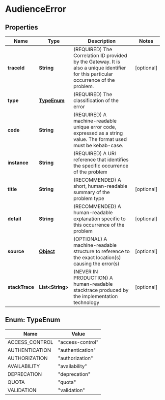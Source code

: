 

# AudienceError

## Properties

Name | Type | Description | Notes
------------ | ------------- | ------------- | -------------
**traceId** | **String** | (REQUIRED) The Correlation ID provided by the Gateway. It is also a unique identifier for this particular occurrence of the problem. |  [optional]
**type** | [**TypeEnum**](#TypeEnum) | (REQUIRED) The classification of the error | 
**code** | **String** | (REQUIRED) A machine-readable unique error code, expressed as a string value. The format used must be kebab-case. | 
**instance** | **String** | (REQUIRED) A URI reference that identifies the specific occurrence of the problem | 
**title** | **String** | (RECOMMENDED) A short, human-readable summary of the problem type |  [optional]
**detail** | **String** | (RECOMMENDED) A human-readable explanation specific to this occurrence of the problem |  [optional]
**source** | [**Object**](.md) | (OPTIONAL) A machine-readable structure to reference to the exact location(s) causing the error(s) |  [optional]
**stackTrace** | **List&lt;String&gt;** | (NEVER IN PRODUCTION) A human-readable stacktrace produced by the implementation technology |  [optional]



## Enum: TypeEnum

Name | Value
---- | -----
ACCESS_CONTROL | &quot;access-control&quot;
AUTHENTICATION | &quot;authentication&quot;
AUTHORIZATION | &quot;authorization&quot;
AVAILABILITY | &quot;availability&quot;
DEPRECATION | &quot;deprecation&quot;
QUOTA | &quot;quota&quot;
VALIDATION | &quot;validation&quot;



